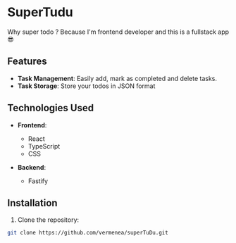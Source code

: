# SuperTudu

Why super todo ? Because I'm frontend developer and this is a fullstack app 😎

## Features

- **Task Management**: Easily add, mark as completed and delete tasks.
- **Task Storage**: Store your todos in JSON format

## Technologies Used

- **Frontend**:

  - React
  - TypeScript
  - CSS

- **Backend**:
  - Fastify

## Installation

1. Clone the repository:

```bash
git clone https://github.com/vermenea/superTuDu.git
```
